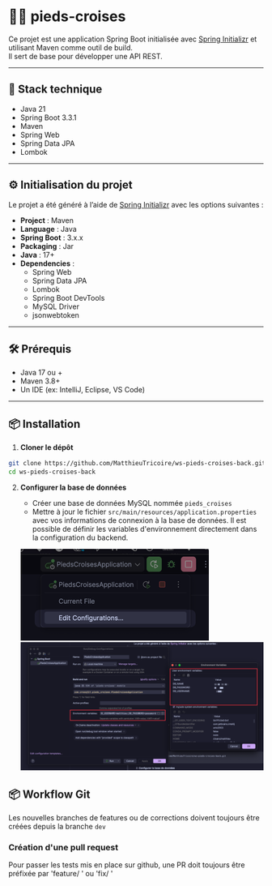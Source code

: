 # 🏋️‍♀️ pieds-croises

Ce projet est une application Spring Boot initialisée avec [Spring Initializr](https://start.spring.io/) et utilisant Maven comme outil de build.  
Il sert de base pour développer une API REST.

---

## 🚀 Stack technique

- Java 21
- Spring Boot 3.3.1
- Maven
- Spring Web
- Spring Data JPA
- Lombok

---

## ⚙️ Initialisation du projet

Le projet a été généré à l’aide de [Spring Initializr](https://start.spring.io/) avec les options suivantes :

- **Project** : Maven
- **Language** : Java
- **Spring Boot** : 3.x.x
- **Packaging** : Jar
- **Java** : 17+
- **Dependencies** :
  - Spring Web
  - Spring Data JPA
  - Lombok
  - Spring Boot DevTools
  - MySQL Driver
  - jsonwebtoken

---

## 🛠️ Prérequis

- Java 17 ou +
- Maven 3.8+
- Un IDE (ex: IntelliJ, Eclipse, VS Code)

---

## 📦 Installation

1. **Cloner le dépôt**

```bash
git clone https://github.com/MatthieuTricoire/ws-pieds-croises-back.git
cd ws-pieds-croises-back
```


2. **Configurer la base de données**

   - Créer une base de données MySQL nommée `pieds_croises`
   - Mettre à jour le fichier `src/main/resources/application.properties` avec vos informations de connexion à la base de données. Il est possible de définir les variables d'environnement directement dans la configuration du backend.

   ![img.png](img.png)
   ![img_1.png](img_1.png)


## 📦️ Workflow Git

Les nouvelles branches de features ou de corrections doivent toujours être créées depuis la branche `dev`

### Création d'une pull request

Pour passer les tests mis en place sur github, une PR doit toujours être préfixée par 'feature/ ' ou 'fix/ '
